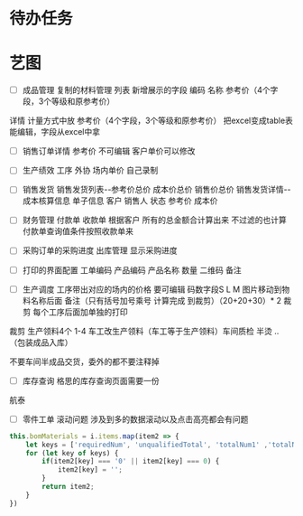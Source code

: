 # 待办任务

# 艺图
- [ ] 成品管理 复制的材料管理
列表
新增展示的字段  编码 名称 
参考价（4个字段，3个等级和原参考价）

详情
计量方式中放 参考价（4个字段，3个等级和原参考价）
把excel变成table表能编辑，字段从excel中拿

- [ ] 销售订单详情
参考价  不可编辑 客户单价可以修改

- [ ] 生产绩效
工序
外协 场内单价  自己录制

- [ ] 销售发货
销售发货列表--参考价总价 成本价总价 销售价总价
销售发货详情--成本核算信息
单子信息     客户 销售人 状态  参考价  成本价

- [ ] 财务管理
付款单
收款单
根据客户 所有的总金额合计算出来 不过滤的也计算
付款单查询值条件按照收款单来

- [ ] 采购订单的采购进度
出库管理 显示采购进度

- [ ] 打印的界面配置
工单编码
产品编码
产品名称
数量
二维码
备注

- [ ] 生产调度
工序带出对应的场内的价格 要可编辑
码数字段S L M
图片移动到物料名称后面
备注（只有括号加号乘号 计算完成 到裁剪）（20+20+30）* 2 
裁剪
每个工序后面加单独的打印

裁剪 生产领料4个 1-4 车工改生产领料（车工等于生产领料）车间质检  半烫 ..   （包装成品入库）    

不要车间半成品交货，委外的都不要注释掉


- [ ] 库存查询
格思的库存查询页面需要一份

航泰
- [ ] 零件工单 滚动问题
涉及到多的数据滚动以及点击高亮都会有问题

~~~js
this.bomMaterials = i.items.map(item2 => {
	let keys = ['requiredNum', 'unqualifiedTotal', 'totalNum1' ,'totalNum2', 'planNum', 'reservedNum']
	for (let key of keys) {
		if(item2[key] === '0' || item2[key] === 0) {
			item2[key] = '';
		} 
		return item2;
	}
})
~~~


